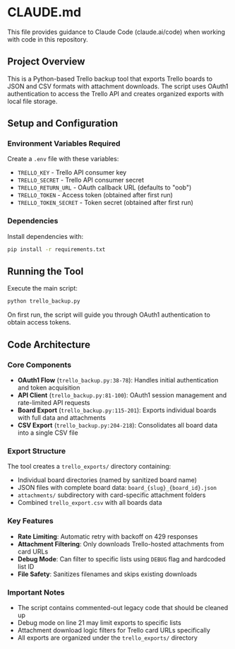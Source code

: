# CLAUDE.md

This file provides guidance to Claude Code (claude.ai/code) when working with code in this repository.

## Project Overview

This is a Python-based Trello backup tool that exports Trello boards to JSON and CSV formats with attachment downloads. The script uses OAuth1 authentication to access the Trello API and creates organized exports with local file storage.

## Setup and Configuration

### Environment Variables Required
Create a `.env` file with these variables:
- `TRELLO_KEY` - Trello API consumer key  
- `TRELLO_SECRET` - Trello API consumer secret
- `TRELLO_RETURN_URL` - OAuth callback URL (defaults to "oob")
- `TRELLO_TOKEN` - Access token (obtained after first run)
- `TRELLO_TOKEN_SECRET` - Token secret (obtained after first run)

### Dependencies
Install dependencies with:
```bash
pip install -r requirements.txt
```

## Running the Tool

Execute the main script:
```bash
python trello_backup.py
```

On first run, the script will guide you through OAuth1 authentication to obtain access tokens.

## Code Architecture

### Core Components

- **OAuth1 Flow** (`trello_backup.py:38-78`): Handles initial authentication and token acquisition
- **API Client** (`trello_backup.py:81-100`): OAuth1 session management and rate-limited API requests
- **Board Export** (`trello_backup.py:115-201`): Exports individual boards with full data and attachments
- **CSV Export** (`trello_backup.py:204-218`): Consolidates all board data into a single CSV file

### Export Structure

The tool creates a `trello_exports/` directory containing:
- Individual board directories (named by sanitized board name)
- JSON files with complete board data: `board_{slug}_{board_id}.json`
- `attachments/` subdirectory with card-specific attachment folders
- Combined `trello_export.csv` with all boards data

### Key Features

- **Rate Limiting**: Automatic retry with backoff on 429 responses
- **Attachment Filtering**: Only downloads Trello-hosted attachments from card URLs
- **Debug Mode**: Can filter to specific lists using `DEBUG` flag and hardcoded list ID
- **File Safety**: Sanitizes filenames and skips existing downloads

### Important Notes

- The script contains commented-out legacy code that should be cleaned up
- Debug mode on line 21 may limit exports to specific lists
- Attachment download logic filters for Trello card URLs specifically
- All exports are organized under the `trello_exports/` directory